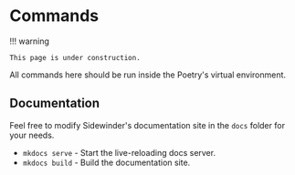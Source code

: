 # Commands

!!! warning

    This page is under construction.

All commands here should be run inside the Poetry's virtual environment.

## Documentation

Feel free to modify Sidewinder's documentation site in the `docs` folder for your needs.

* `mkdocs serve` - Start the live-reloading docs server.
* `mkdocs build` - Build the documentation site.